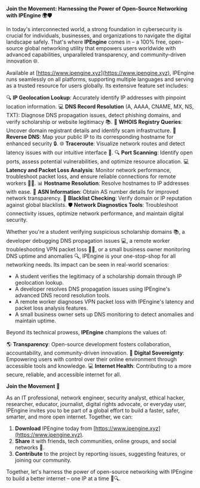 **Join the Movement: Harnessing the Power of Open-Source Networking with IPEngine 🌍🛡️**

In today's interconnected world, a strong foundation in cybersecurity is crucial for individuals, businesses, and organizations to navigate the digital landscape safely. That's where **IPEngine** comes in – a 100% free, open-source global networking utility that empowers users worldwide with advanced capabilities, unparalleled transparency, and community-driven innovation 🌐.

Available at [https://www.ipengine.xyz](https://www.ipengine.xyz), IPEngine runs seamlessly on all platforms, supporting multiple languages and serving as a trusted resource for users globally. Its extensive feature set includes:

🔍 **IP Geolocation Lookup**: Accurately identify IP addresses with pinpoint location information.
💻 **DNS Record Resolution** (A, AAAA, CNAME, MX, NS, TXT): Diagnose DNS propagation issues, detect phishing domains, and verify scholarship or website legitimacy 📚.
📡 **WHOIS Registry Queries**: Uncover domain registrant details and identify scam infrastructure.
🔴 **Reverse DNS**: Map your public IP to its corresponding hostname for enhanced security 🔒.
🌐 **Traceroute**: Visualize network routes and detect latency issues with our intuitive interface 🚀.
🔍 **Port Scanning**: Identify open ports, assess potential vulnerabilities, and optimize resource allocation.
💻 **Latency and Packet Loss Analysis**: Monitor network performance, troubleshoot packet loss, and ensure reliable connections for remote workers 👩‍💻.
📊 **Hostname Resolution**: Resolve hostnames to IP addresses with ease.
🔑 **ASN Information**: Obtain AS number details for improved network transparency.
🚨 **Blacklist Checking**: Verify domain or IP reputation against global blacklists.
🛡️ **Network Diagnostics Tools**: Troubleshoot connectivity issues, optimize network performance, and maintain digital security.

Whether you're a student verifying suspicious scholarship domains 📚, a developer debugging DNS propagation issues 💻, a remote worker troubleshooting VPN packet loss 👩‍💻, or a small business owner monitoring DNS uptime and anomalies 🔍, IPEngine is your one-stop-shop for all networking needs. Its impact can be seen in real-world scenarios:

* A student verifies the legitimacy of a scholarship domain through IP geolocation lookup.
* A developer resolves DNS propagation issues using IPEngine's advanced DNS record resolution tools.
* A remote worker diagnoses VPN packet loss with IPEngine's latency and packet loss analysis features.
* A small business owner sets up DNS monitoring to detect anomalies and maintain uptime.

Beyond its technical prowess, **IPEngine** champions the values of:

🌎 **Transparency**: Open-source development fosters collaboration, accountability, and community-driven innovation.
🔑 **Digital Sovereignty**: Empowering users with control over their online environment through accessible tools and knowledge.
💻 **Internet Health**: Contributing to a more secure, reliable, and accessible internet for all.

**Join the Movement 🚀**

As an IT professional, network engineer, security analyst, ethical hacker, researcher, educator, journalist, digital rights advocate, or everyday user, IPEngine invites you to be part of a global effort to build a faster, safer, smarter, and more open internet. Together, we can:

1. **Download** IPEngine today from [https://www.ipengine.xyz](https://www.ipengine.xyz).
2. **Share** it with friends, tech communities, online groups, and social networks 🌟.
3. **Contribute** to the project by reporting issues, suggesting features, or joining our community.

Together, let's harness the power of open-source networking with IPEngine to build a better internet – one IP at a time 🔑🔍.